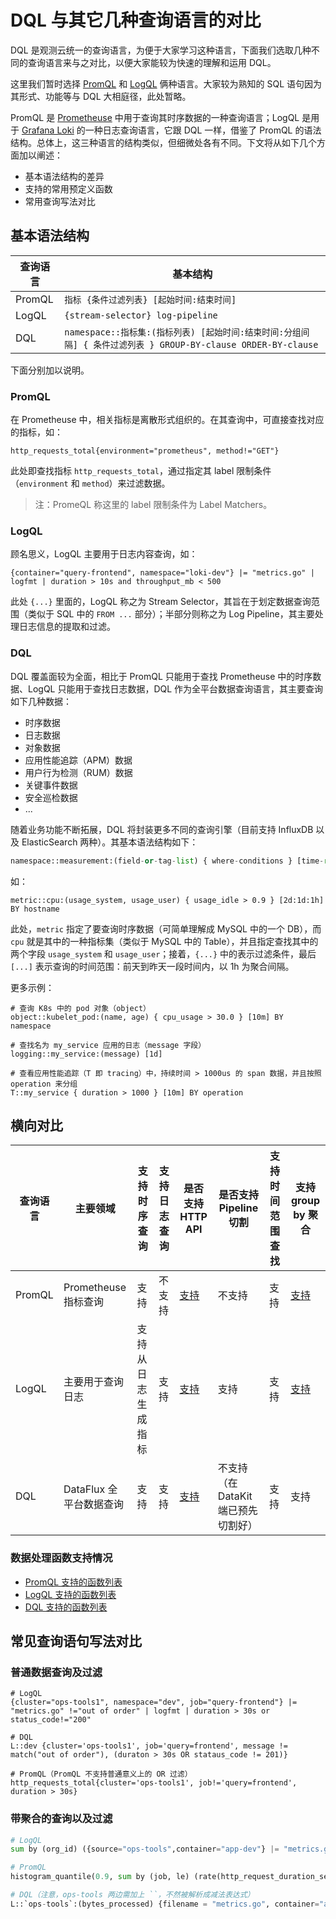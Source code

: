 # DQL 与其它几种查询语言的对比

DQL 是观测云统一的查询语言，为便于大家学习这种语言，下面我们选取几种不同的查询语言来与之对比，以便大家能较为快速的理解和运用 DQL。

这里我们暂时选择 [PromQL](https://prometheus.io/docs/prometheus/latest/querying/basics/) 和 [LogQL](https://grafana.com/docs/loki/latest/logql/) 俩种语言。大家较为熟知的 SQL 语句因为其形式、功能等与 DQL 大相庭径，此处暂略。

PromQL 是 [Prometheuse](https://prometheus.io/) 中用于查询其时序数据的一种查询语言；LogQL 是用于 [Grafana Loki](https://grafana.com/oss/loki/) 的一种日志查询语言，它跟 DQL 一样，借鉴了 PromQL 的语法结构。总体上，这三种语言的结构类似，但细微处各有不同。下文将从如下几个方面加以阐述：

- 基本语法结构的差异
- 支持的常用预定义函数
- 常用查询写法对比

## 基本语法结构

| 查询语言  | 基本结构 |
| --------- | -------  |
| PromQL    | `指标 {条件过滤列表} [起始时间:结束时间]`
| LogQL     | `{stream-selector} log-pipeline` |
| DQL       | `namespace::指标集:(指标列表) [起始时间:结束时间:分组间隔] { 条件过滤列表 } GROUP-BY-clause ORDER-BY-clause` |

下面分别加以说明。

### PromQL

在 Prometheuse 中，相关指标是离散形式组织的。在其查询中，可直接查找对应的指标，如：

```
http_requests_total{environment="prometheus", method!="GET"}
```

此处即查找指标 `http_requests_total`，通过指定其 label 限制条件（`environment` 和 `method`）来过滤数据。

> 注：PromeQL 称这里的 label 限制条件为 Label Matchers。

### LogQL

顾名思义，LogQL 主要用于日志内容查询，如：

```
{container="query-frontend", namespace="loki-dev"} |= "metrics.go" | logfmt | duration > 10s and throughput_mb < 500
```

此处 `{...}` 里面的，LogQL 称之为 Stream Selector，其旨在于划定数据查询范围（类似于 SQL 中的 `FROM ...` 部分）；半部分则称之为 Log Pipeline，其主要处理日志信息的提取和过滤。

### DQL

DQL 覆盖面较为全面，相比于 PromQL 只能用于查找 Prometheuse 中的时序数据、LogQL 只能用于查找日志数据，DQL 作为全平台数据查询语言，其主要查询如下几种数据：

- 时序数据
- 日志数据
- 对象数据
- 应用性能追踪（APM）数据
- 用户行为检测（RUM）数据
- 关键事件数据
- 安全巡检数据
- ...

随着业务功能不断拓展，DQL 将封装更多不同的查询引擎（目前支持 InfluxDB 以及 ElasticSearch 两种）。其基本语法结构如下：

```python
namespace::measurement:(field-or-tag-list) { where-conditions } [time-range] BY-clause ORDER-BY-clause
```

如：

```
metric::cpu:(usage_system, usage_user) { usage_idle > 0.9 } [2d:1d:1h] BY hostname
```

此处，`metric` 指定了要查询时序数据（可简单理解成 MySQL 中的一个 DB），而 `cpu` 就是其中的一种指标集（类似于 MySQL 中的 Table），并且指定查找其中的两个字段 `usage_system` 和 `usage_user`；接着，`{...}` 中的表示过滤条件，最后 `[...]` 表示查询的时间范围：前天到昨天一段时间内，以 1h 为聚合间隔。

更多示例：

```
# 查询 K8s 中的 pod 对象（object）
object::kubelet_pod:(name, age) { cpu_usage > 30.0 } [10m] BY namespace

# 查找名为 my_service 应用的日志（message 字段）
logging::my_service:(message) [1d]

# 查看应用性能追踪（T 即 tracing）中，持续时间 > 1000us 的 span 数据，并且按照 operation 来分组
T::my_service { duration > 1000 } [10m] BY operation
```

## 横向对比

| 查询语言  | 主要领域                | 支持时序查询       | 支持日志查询 | 是否支持 HTTP API                                                  | 是否支持 Pipeline 切割              | 支持时间范围查找 | 支持 group by 聚合 |
| --------- | -------                 | ---                | -----        | ---------                                                          | ----                                | -----            | ---                |
| PromQL    | Prometheuse 指标查询    | 支持               | 不支持       | [支持](https://prometheus.io/docs/prometheus/latest/querying/api/) | 不支持                              | 支持             | [支持](https://prometheus.io/docs/prometheus/latest/querying/operators/#aggregation-operators)               |
| LogQL     | 主要用于查询日志        | 支持从日志生成指标 | 支持         | [支持](https://grafana.com/docs/loki/latest/api/)                  | 支持                                | 支持             | [支持](https://grafana.com/docs/loki/latest/logql/#aggregation-operators)               |
| DQL       | DataFlux 全平台数据查询 | 支持               | 支持         | [支持](https://www.yuque.com/dataflux/datakit/apis#6c639732)       | 不支持（在 DataKit 端已预先切割好） | 支持             | 支持               |

### 数据处理函数支持情况

- [PromQL 支持的函数列表](https://prometheus.io/docs/prometheus/latest/querying/functions/#functions)
- [LogQL 支持的函数列表]((https://grafana.com/docs/loki/latest/logql/#metric-queries))
- [DQL 支持的函数列表](https://www.yuque.com/dataflux/doc/ziezwr)

## 常见查询语句写法对比

### 普通数据查询及过滤

```
# LogQL
{cluster="ops-tools1", namespace="dev", job="query-frontend"} |= "metrics.go" !="out of order" | logfmt | duration > 30s or status_code!="200"

# DQL
L::dev {cluster='ops-tools1', job='query=frontend', message != match("out of order"), (duraton > 30s OR stataus_code != 201)}

# PromQL（PromQL 不支持普通意义上的 OR 过滤）
http_requests_total{cluster='ops-tools1', job!='query=frontend', duration > 30s}
```

### 带聚合的查询以及过滤

```python
# LogQL
sum by (org_id) ({source="ops-tools",container="app-dev"} |= "metrics.go" | logfmt | unwrap bytes_processed [1m])

# PromQL
histogram_quantile(0.9, sum by (job, le) (rate(http_request_duration_seconds_bucket[10m])))

# DQL（注意，ops-tools 两边需加上 ``，不然被解析成减法表达式）
L::`ops-tools`:(bytes_processed) {filename = "metrics.go", container="app-dev"} [2m] BY sum(orig_id)
```
